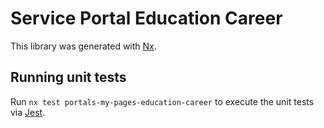 # Service Portal Education Career

This library was generated with [Nx](https://nx.dev).

## Running unit tests

Run `nx test portals-my-pages-education-career` to execute the unit tests via [Jest](https://jestjs.io).
